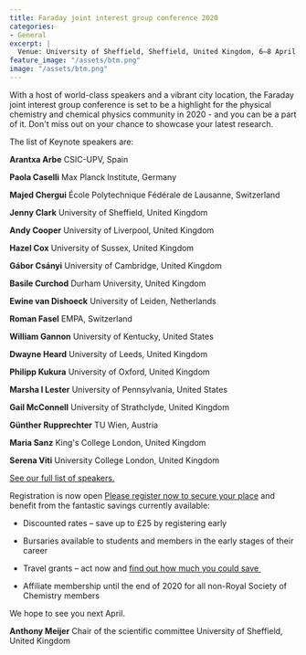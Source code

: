 ```yaml
---
title: Faraday joint interest group conference 2020 
categories:
- General
excerpt: | 
  Venue: University of Sheffield, Sheffield, United Kingdom, 6–8 April 2020. **Abstract submission is now open.**
feature_image: "/assets/btm.png"
image: "/assets/btm.png"
---
```

With a host of world-class speakers and a vibrant city location, the Faraday joint interest group conference is set to be a highlight for the physical chemistry and chemical physics community in 2020 - and you can be a part of it.
Don't miss out on your chance to showcase your latest research.  

The list of Keynote speakers are: 

**Arantxa Arbe** CSIC-UPV, Spain

**Paola Caselli** Max Planck Institute, Germany

**Majed Chergui** École Polytechnique Fédérale de Lausanne, Switzerland 

**Jenny Clark** University of Sheffield, United Kingdom 

**Andy Cooper** University of Liverpool, United Kingdom

**Hazel Cox** University of Sussex, United Kingdom 

**Gábor Csányi** University of Cambridge, United Kingdom

**Basile Curchod** Durham University, United Kingdom

**Ewine van Dishoeck** University of Leiden, Netherlands

**Roman Fasel** EMPA, Switzerland

**William Gannon** University of Kentucky, United States

**Dwayne Heard** University of Leeds, United Kingdom

**Philipp Kukura** University of Oxford, United Kingdom

**Marsha I Lester** University of Pennsylvania, United States

**Gail McConnell** University of Strathclyde, United Kingdom

**Günther Rupprechter** TU Wien, Austria

**Maria Sanz** King's College London, United Kingdom

**Serena Viti** University College London, United Kingdom

[See our full list of speakers. ](http://www.rsc.org/events/detail/38381/)

Registration is now open 
[Please register now to secure your place](https://events.rsc.org/rsc/1783/register) and benefit from the fantastic savings currently available:

* Discounted rates – save up to £25 by registering early

* Bursaries available to students and members in the early stages of their career 

* Travel grants – act now and [find out how much you could save ](http://www.rsc.org/scienceandtechnology/funding/division-travel-grants/index.asp)

* Affiliate membership until the end of 2020 for all non-Royal Society of Chemistry members 

We hope to see you next April.

**Anthony Meijer**
Chair of the scientific committee
University of Sheffield, United Kingdom 

